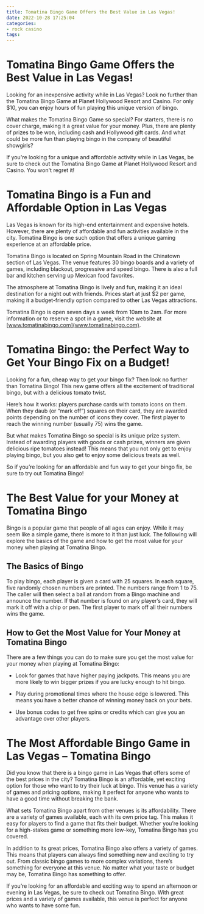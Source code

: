 ```yaml
---
title: Tomatina Bingo Game Offers the Best Value in Las Vegas!
date: 2022-10-28 17:25:04
categories:
- rock casino
tags:
---
```



#  Tomatina Bingo Game Offers the Best Value in Las Vegas!

Looking for an inexpensive activity while in Las Vegas? Look no further than the Tomatina Bingo Game at Planet Hollywood Resort and Casino. For only $10, you can enjoy hours of fun playing this unique version of bingo.

What makes the Tomatina Bingo Game so special? For starters, there is no cover charge, making it a great value for your money. Plus, there are plenty of prizes to be won, including cash and Hollywood gift cards. And what could be more fun than playing bingo in the company of beautiful showgirls?

If you're looking for a unique and affordable activity while in Las Vegas, be sure to check out the Tomatina Bingo Game at Planet Hollywood Resort and Casino. You won't regret it!

#  Tomatina Bingo is a Fun and Affordable Option in Las Vegas

Las Vegas is known for its high-end entertainment and expensive hotels. However, there are plenty of affordable and fun activities available in the city. Tomatina Bingo is one such option that offers a unique gaming experience at an affordable price.

Tomatina Bingo is located on Spring Mountain Road in the Chinatown section of Las Vegas. The venue features 30 bingo boards and a variety of games, including blackout, progressive and speed bingo. There is also a full bar and kitchen serving up Mexican food favorites.

The atmosphere at Tomatina Bingo is lively and fun, making it an ideal destination for a night out with friends. Prices start at just $2 per game, making it a budget-friendly option compared to other Las Vegas attractions.

Tomatina Bingo is open seven days a week from 10am to 2am. For more information or to reserve a spot in a game, visit the website at [www.tomatinabingo.com](www.tomatinabingo.com).

#  Tomatina Bingo: the Perfect Way to Get Your Bingo Fix on a Budget!

Looking for a fun, cheap way to get your bingo fix? Then look no further than Tomatina Bingo! This new game offers all the excitement of traditional bingo, but with a delicious tomato twist.

Here’s how it works: players purchase cards with tomato icons on them. When they daub (or “mark off”) squares on their card, they are awarded points depending on the number of icons they cover. The first player to reach the winning number (usually 75) wins the game.

But what makes Tomatina Bingo so special is its unique prize system. Instead of awarding players with goods or cash prizes, winners are given delicious ripe tomatoes instead! This means that you not only get to enjoy playing bingo, but you also get to enjoy some delicious treats as well.

So if you’re looking for an affordable and fun way to get your bingo fix, be sure to try out Tomatina Bingo!

#  The Best Value for your Money at Tomatina Bingo

Bingo is a popular game that people of all ages can enjoy. While it may seem like a simple game, there is more to it than just luck. The following will explore the basics of the game and how to get the most value for your money when playing at Tomatina Bingo.

## The Basics of Bingo

To play bingo, each player is given a card with 25 squares. In each square, five randomly chosen numbers are printed. The numbers range from 1 to 75. The caller will then select a ball at random from a Bingo machine and announce the number. If that number is found on any player’s card, they will mark it off with a chip or pen. The first player to mark off all their numbers wins the game.

## How to Get the Most Value for Your Money at Tomatina Bingo

There are a few things you can do to make sure you get the most value for your money when playing at Tomatina Bingo:

- Look for games that have higher paying jackpots. This means you are more likely to win bigger prizes if you are lucky enough to hit bingo.

- Play during promotional times where the house edge is lowered. This means you have a better chance of winning money back on your bets.

- Use bonus codes to get free spins or credits which can give you an advantage over other players.

#  The Most Affordable Bingo Game in Las Vegas – Tomatina Bingo

Did you know that there is a bingo game in Las Vegas that offers some of the best prices in the city? Tomatina Bingo is an affordable, yet exciting option for those who want to try their luck at bingo. This venue has a variety of games and pricing options, making it perfect for anyone who wants to have a good time without breaking the bank.

What sets Tomatina Bingo apart from other venues is its affordability. There are a variety of games available, each with its own price tag. This makes it easy for players to find a game that fits their budget. Whether you’re looking for a high-stakes game or something more low-key, Tomatina Bingo has you covered.

In addition to its great prices, Tomatina Bingo also offers a variety of games. This means that players can always find something new and exciting to try out. From classic bingo games to more complex variations, there’s something for everyone at this venue. No matter what your taste or budget may be, Tomatina Bingo has something to offer.

If you’re looking for an affordable and exciting way to spend an afternoon or evening in Las Vegas, be sure to check out Tomatina Bingo. With great prices and a variety of games available, this venue is perfect for anyone who wants to have some fun.
